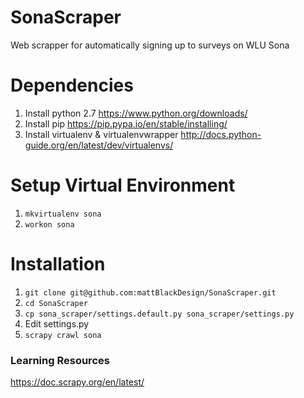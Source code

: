 # SonaScraper
Web scrapper for automatically signing up to surveys on WLU Sona

# Dependencies
1. Install python 2.7 https://www.python.org/downloads/
2. Install pip https://pip.pypa.io/en/stable/installing/
3. Install virtualenv & virtualenvwrapper http://docs.python-guide.org/en/latest/dev/virtualenvs/

# Setup Virtual Environment
1. `mkvirtualenv sona`
2. `workon sona`

# Installation
1. `git clone git@github.com:mattBlackDesign/SonaScraper.git`
2. `cd SonaScraper`
3. `cp sona_scraper/settings.default.py sona_scraper/settings.py`
4. Edit settings.py
5. `scrapy crawl sona`

### Learning Resources 
https://doc.scrapy.org/en/latest/
